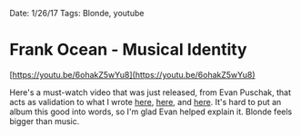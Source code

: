 Date: 1/26/17
Tags: Blonde, youtube

# Frank Ocean - Musical Identity

[https://youtu.be/6ohakZ5wYu8](https://youtu.be/6ohakZ5wYu8)

Here's a must-watch video that was just released, from Evan Puschak, that acts as validation to what I wrote [here](http://nashp.com/blonde), [here](http://nashp.com/2016-albums#blonde), and [here](http://nashp.com/blonde-tracks). It's hard to put an album this good into words, so I'm glad Evan helped explain it. Blonde feels bigger than music.